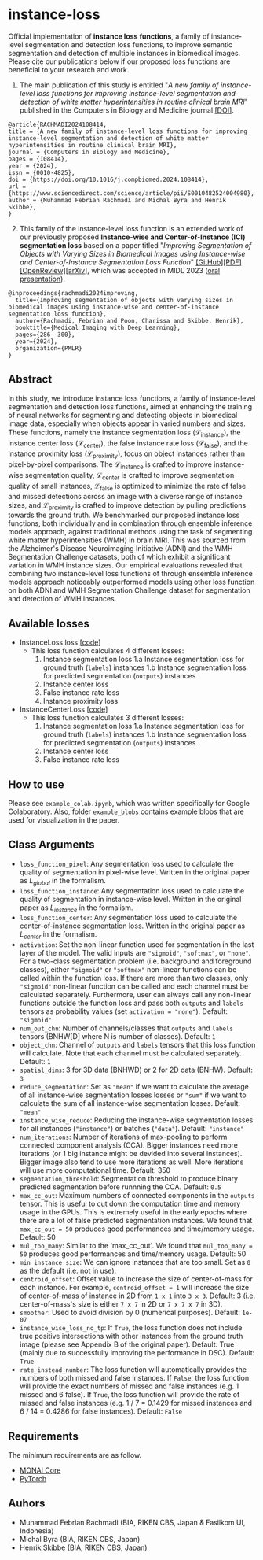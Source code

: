 # instance-loss
Official implementation of **instance loss functions**, a family of instance-level segmentation and detection loss functions, to improve semantic segmentation and detection of multiple instances in biomedical images. Please cite our publications below if our proposed loss functions are beneficial to your research and work.

1. The main publication of this study is entitled "*A new family of instance-level loss functions for improving instance-level segmentation and detection of white matter hyperintensities in routine clinical brain MRI*" published in the Computers in Biology and Medicine journal [[DOI]](https://doi.org/10.1016/j.compbiomed.2024.108414).

```
@article{RACHMADI2024108414,
title = {A new family of instance-level loss functions for improving instance-level segmentation and detection of white matter hyperintensities in routine clinical brain MRI},
journal = {Computers in Biology and Medicine},
pages = {108414},
year = {2024},
issn = {0010-4825},
doi = {https://doi.org/10.1016/j.compbiomed.2024.108414},
url = {https://www.sciencedirect.com/science/article/pii/S0010482524004980},
author = {Muhammad Febrian Rachmadi and Michal Byra and Henrik Skibbe},
}
```

2. This family of the instance-level loss function is an extended work of our previously proposed **Instance-wise and Center-of-Instance (ICI) segmentation loss** based on a paper titled "*Improving Segmentation of Objects with Varying Sizes in Biomedical Images using Instance-wise and Center-of-Instance Segmentation Loss Function*" [[GitHub]](https://github.com/BrainImageAnalysis/ICI-loss)[[PDF]](https://proceedings.mlr.press/v227/rachmadi24a/rachmadi24a.pdf)[[OpenReview]](https://openreview.net/forum?id=8o83y0_YtE&referrer=%5BAuthor%20Console%5D%28/group?id=MIDL.io/2023/Conference/Authors#your-submissions%29)[[arXiv]](https://arxiv.org/abs/2304.06229), which was accepted in MIDL 2023 ([oral presentation](https://openreview.net/group?id=MIDL.io/2023/Conference)).

```
@inproceedings{rachmadi2024improving,
  title={Improving segmentation of objects with varying sizes in biomedical images using instance-wise and center-of-instance segmentation loss function},
  author={Rachmadi, Febrian and Poon, Charissa and Skibbe, Henrik},
  booktitle={Medical Imaging with Deep Learning},
  pages={286--300},
  year={2024},
  organization={PMLR}
}
```

## Abstract
In this study, we introduce instance loss functions, a family of instance-level segmentation and detection loss functions, aimed at enhancing the training of neural networks for segmenting and detecting objects in biomedical image data, especially when objects appear in varied numbers and sizes. These functions, namely the instance segmentation loss ($\mathcal{L}_{\textrm{instance}}$), the instance center loss ($\mathcal{L}_{\textrm{center}}$), the false instance rate loss ($\mathcal{L}_{\textrm{false}}$), and the instance proximity loss ($\mathcal{L}_{\textrm{proximity}}$), focus on object instances rather than pixel-by-pixel comparisons. The $\mathcal{L}_{\textrm{instance}}$ is crafted to improve instance-wise segmentation quality, $\mathcal{L}_{\textrm{center}}$ is crafted to improve segmentation quality of small instances, $\mathcal{L}_{\textrm{false}}$ is optimized to minimize the rate of false and missed detections across an image with a diverse range of instance sizes, and $\mathcal{L}_{\textrm{proximity}}$ is crafted to improve detection by pulling predictions towards the ground truth. We benchmarked our proposed instance loss functions, both individually and in combination through ensemble inference models approach, against traditional methods using the task of segmenting white matter hyperintensities (WMH) in brain MRI. This was sourced from the Alzheimer's Disease Neuroimaging Initiative (ADNI) and the WMH Segmentation Challenge datasets, both of which exhibit a significant variation in WMH instance sizes. Our empirical evaluations revealed that combining two instance-level loss functions of through ensemble inference models approach noticeably outperformed models using other loss function on both ADNI and WMH Segmentation Challenge dataset for segmentation and detection of WMH instances.

## Available losses

 - InstanceLoss loss [[code]](https://github.com/BrainImageAnalysis/instance-loss/blob/main/losses/InstanceCenterLoss.py)
   - This loss function calculates 4 different losses:
        1. Instance segmentation loss
            1.a Instance segmentation loss for ground truth (`labels`) instances
            1.b Instance segmentation loss for predicted segmentation (`outputs`) instances
        2. Instance center loss
        3. False instance rate loss
        4. Instance proximity loss 
 - InstanceCenterLoss [[code]](https://github.com/BrainImageAnalysis/instance-loss/blob/main/losses/InstanceLoss.py)
   - This loss function calculates 3 different losses:
        1. Instance segmentation loss
            1.a Instance segmentation loss for ground truth (`labels`) instances
            1.b Instance segmentation loss for predicted segmentation (`outputs`) instances
        2. Instance center loss
        3. False instance rate loss

## How to use
Please see `example_colab.ipynb`, which was written specifically for Google Colaboratory. Also, folder `example_blobs` contains example blobs that are used for visualization in the paper.

## Class Arguments

 - `loss_function_pixel`: Any segmentation loss used to calculate the quality of segmentation in pixel-wise level. Written in the original paper as $L_{global}$ in the formalism.
 - `loss_function_instance`: Any segmentation loss used to calculate the quality of segmentation in instance-wise level. Written in the original paper as $L_{instance}$ in the formalism.
 - `loss_function_center`: Any segmentation loss used to calculate the center-of-instance segmentation loss. Written in the original paper as $L_{center}$ in the formalism.
 - `activation`: Set the non-linear function used for segmentation in the last layer of the model. The valid inputs are `"sigmoid"`, `"softmax"`, or `"none"`.  For a two-class segmentation problem (i.e. background and foreground classes), either `"sigmoid"` or `"softmax"` non-linear functions can be called within the function loss. If there are more than two classes, only `"sigmoid"` non-linear function can be called and each channel must be calculated separately. Furthermore, user can always call any non-linear functions outside the function loss and pass both `outputs` and `labels` tensors as probability values (set `activation = "none"`). Default: `"sigmoid"`
 - `num_out_chn`: Number of channels/classes that `outputs` and `labels` tensors (BNHW[D] where N is number of classes). Default: `1`
 - `object_chn`: Channel of `outputs` and `labels` tensors that this loss function will calculate. Note that each channel must be calculated separately. Default: `1`
 - `spatial_dims`: 3 for 3D data (BNHWD) or 2 for 2D data (BNHW). Default: `3`
 - `reduce_segmentation`: Set as `"mean"` if we want to calculate the average of all instance-wise segmentation losses losses or `"sum"` if we want to calculate the sum of all instance-wise segmentation losses. Default: `"mean"`
 - `instance_wise_reduce`: Reducing the instance-wise segmentation losses for all instances (`"instance"`) or batches (`"data"`). Default: `"instance"`
 - `num_iterations`: Number of iterations of max-pooling to perform connected component analysis (CCA). Bigger instances need more iterations (or 1 big instance might be devided into several instances). Bigger image also tend to use more iterations as well. More iterations will use more computational time. Default: 350
 - `segmentation_threshold`: Segmentation threshold to produce binary predicted segmentation before runnning the CCA. Default: `0.5`
 - `max_cc_out`: Maximum numbers of connected components in the `outputs` tensor. This is useful to cut down the computation time and memory usage in the GPUs. This is extremely useful in the early epochs where there are a lot of false predicted segmentation instances. We found that `max_cc_out = 50` produces good performances and time/memory usage. Default: 50
 - `mul_too_many`: Similar to the 'max_cc_out'. We found that `mul_too_many = 50` produces good performances and time/memory usage. Default: 50
 - `min_instance_size`: We can ignore instances that are too small. Set as `0` as the default (i.e. not in use).
 - `centroid_offset`: Offset value to increase the size of center-of-mass for each instance. For example, `centroid_offset = 1` will increase the size of center-of-mass of instance in 2D from `1 x 1` into `3 x 3`. Default: 3 (i.e. center-of-mass's size is either `7 x 7` in 2D or `7 x 7 x 7` in 3D).
 - `smoother`: Used to avoid division by 0 (numerical purposes). Default: `1e-07`
 - `instance_wise_loss_no_tp`: If `True`, the loss function does not include true positive intersections with other instances from the ground truth image (please see Appendix B of the original paper). Default: True (mainly due to successfully improving the performance in DSC). Default: `True`
 - `rate_instead_number`: The loss function will automatically provides the numbers of both missed and false instances. If `False`, the loss function will provide the exact numbers of missed and false instances (e.g. 1 missed and 6 false). If `True`, the loss function will provide the rate of missed and false instances (e.g. 1 / 7 = 0.1429 for missed instances and 6 / 14 = 0.4286 for false instances). Default: `False`

## Requirements
The minimum requirements are as follow.
 - [MONAI Core](https://monai.io/core.html)
 - [PyTorch](https://pytorch.org/)
  
## Auhors

 - Muhammad Febrian Rachmadi (BIA, RIKEN CBS, Japan & Fasilkom UI, Indonesia)
 - Michal Byra (BIA, RIKEN CBS, Japan)
 - Henrik Skibbe (BIA, RIKEN CBS, Japan)
